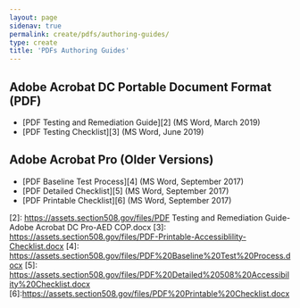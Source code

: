 ```yaml
---
layout: page
sidenav: true
permalink: create/pdfs/authoring-guides/
type: create
title: 'PDFs Authoring Guides'
---
```



## Adobe Acrobat DC Portable Document Format (PDF)

* [PDF Testing and Remediation Guide][2] (MS Word, March 2019)
* [PDF Testing Checklist][3] (MS Word, June 2019)

## Adobe Acrobat Pro (Older Versions)

* [PDF Baseline Test Process][4] (MS Word, September 2017)
* [PDF Detailed Checklist][5] (MS Word, September 2017)
* [PDF Printable Checklist][6] (MS Word, September 2017)

[2]: https://assets.section508.gov/files/PDF Testing and Remediation Guide-Adobe Acrobat DC Pro-AED COP.docx
[3]: https://assets.section508.gov/files/PDF-Printable-Accessiblility-Checklist.docx
[4]: https://assets.section508.gov/files/PDF%20Baseline%20Test%20Process.docx
[5]: https://assets.section508.gov/files/PDF%20Detailed%20508%20Accessibility%20Checklist.docx
[6]:https://assets.section508.gov/files/PDF%20Printable%20Checklist.docx
